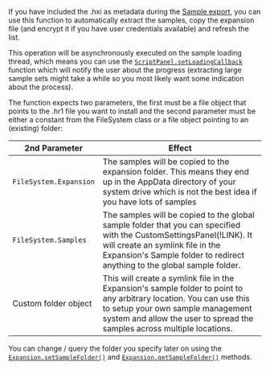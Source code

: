 If you have included the .hxi as metadata during the [Sample export](/working-with-hise/menu-reference/export#export-samples-for-installer), you can use this function to automatically extract the samples, copy the expansion file (and encrypt it if you have user credentials available) and refresh the list.

This operation will be asynchronously executed on the sample loading thread, which means you can use the [`ScriptPanel.setLoadingCallback`](/scripting/scripting-api/scriptpanel#setloadingcallback) function which will notify the user about the progress (extracting large sample sets might take a while so you most likely want some indication about the process).

The function expects two parameters, the first must be a file object that points to the .hr1 file you want to install and the second parameter must be either a constant from the FileSystem class or a file object pointing to an (existing) folder:

| 2nd Parameter | Effect |
| ---- | ----- |
| `FileSystem.Expansion` | The samples will be copied to the expansion folder. This means they end up in the AppData directory of your system drive which is not the best idea if you have lots of samples |
| `FileSystem.Samples` | The samples will be copied to the global sample folder that you can specified with the CustomSettingsPanel(!LINK). It will create an symlink file in the Expansion's Sample folder to redirect anything to the global sample folder. |
| Custom folder object | This will create a symlink file in the Expansion's sample folder to point to any arbitrary location. You can use this to setup your own sample management system and allow the user to spread the samples across multiple locations. |

You can change / query the folder you specify later on using the [`Expansion.setSampleFolder()`](/scripting/scripting-api/expansion#setsamplefolder) and [`Expansion.getSampleFolder()`](/scripting/scripting-api/expansion#getsamplefolder) methods.

 

 